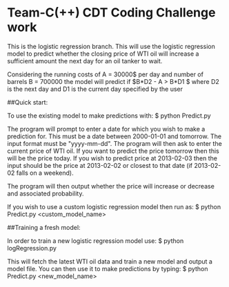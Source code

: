 # Team-C(++) CDT Coding Challenge work

This is the logistic regression branch. This will use the logistic regression model to predict whether the closing price of WTI oil will increase a sufficient amount the next day for an oil tanker to wait.

Considering the running costs of A = 30000$ per day and number of barrels B = 700000 the model will predict if $B\*D2 - A > B\*D1 $ where D2 is the next day and D1 is the current day specified by the user

##Quick start:

To use the existing model to make predictions with:
$ python Predict.py

The program will prompt to enter a date for which you wish to make a prediction for. This must be a date between 2000-01-01 and tomorrow. The input format must be "yyyy-mm-dd".
The program will then ask to enter the current price of WTI oil. If you want to predict the price tomorrow then this will be the price today. If you wish to predict price at 2013-02-03 then the input should be the price at 2013-02-02 or closest to that date (if 2013-02-02 falls on a weekend).

The program will then output whether the price will increase or decrease and associated probability.

If you wish to use a custom logistic regression model then run as:
$ python Predict.py <custom_model_name>

##Training a fresh model:

In order to train a new logistic regression model use:
$ python logRegression.py

This will fetch the latest WTI oil data and train a new model and output a model file. You can then use it to make predictions by typing:
$ python Predict.py <new_model_name>